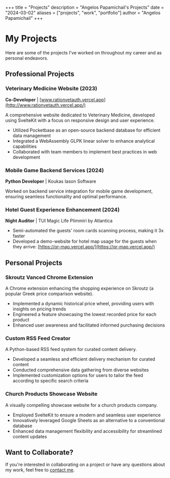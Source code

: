 +++
title = "Projects"
description = "Angelos Papamichail's Projects"
date = "2024-03-02"
aliases = ["projects", "work", "portfolio"]
author = "Angelos Papamichail"
+++

# My Projects

Here are some of the projects I've worked on throughout my career and as personal endeavors.

## Professional Projects

### Veterinary Medicine Website (2023)
**Co-Developer** | [www.rationvetauth.vercel.app](http://www.rationvetauth.vercel.app/)

A comprehensive website dedicated to Veterinary Medicine, developed using SvelteKit with a focus on responsive design and user experience.

- Utilized Pocketbase as an open-source backend database for efficient data management
- Integrated a WebAssembly GLPK linear solver to enhance analytical capabilities
- Collaborated with team members to implement best practices in web development

### Mobile Game Backend Services (2024)
**Python Developer** | Koukas Iason Software

Worked on backend service integration for mobile game development, ensuring seamless functionality and optimal performance.

### Hotel Guest Experience Enhancement (2024)
**Night Auditor** | TUI Magic Life Plimmiri by Atlantica

- Semi-automated the guests' room cards scanning process, making it 3x faster
- Developed a demo-website for hotel map usage for the guests when they arrive: [https://qr-map.vercel.app/](https://qr-map.vercel.app/)

## Personal Projects

### Skroutz Vanced Chrome Extension
A Chrome extension enhancing the shopping experience on Skroutz (a popular Greek price comparison website).

- Implemented a dynamic historical price wheel, providing users with insights on pricing trends
- Engineered a feature showcasing the lowest recorded price for each product
- Enhanced user awareness and facilitated informed purchasing decisions

### Custom RSS Feed Creator
A Python-based RSS feed system for curated content delivery.

- Developed a seamless and efficient delivery mechanism for curated content
- Conducted comprehensive data gathering from diverse websites
- Implemented customization options for users to tailor the feed according to specific search criteria

### Church Products Showcase Website
A visually compelling showcase website for a church products company.

- Employed SvelteKit to ensure a modern and seamless user experience
- Innovatively leveraged Google Sheets as an alternative to a conventional database
- Enhanced data management flexibility and accessibility for streamlined content updates

## Want to Collaborate?

If you're interested in collaborating on a project or have any questions about my work, feel free to [contact me](/contact/). 
